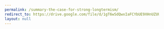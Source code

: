 ```yaml
---
permalink: /summary-the-case-for-strong-longtermism/
redirect_to: https://drive.google.com/file/d/1gT6wSdQwxIaFCYbUE9XHnUZUUkIEUdAI/view?usp=drive_link
layout: null
---
```

